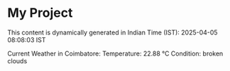 # My Project

This content is dynamically generated in Indian Time (IST): 2025-04-05 08:08:03 IST


Current Weather in Coimbatore:
Temperature: 22.88 °C
Condition: broken clouds
